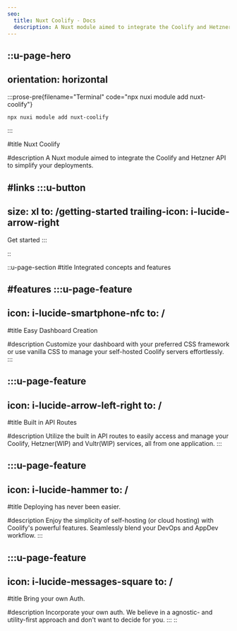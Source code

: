 ```yaml
---
seo:
  title: Nuxt Coolify - Docs
  description: A Nuxt module aimed to integrate the Coolify and Hetzner API to simplify your Nuxt deployment workflow.
---
```


::u-page-hero
---
orientation: horizontal
---
  :::prose-pre{filename="Terminal" code="npx nuxi module add nuxt-coolify"}
  ```bash
  npx nuxi module add nuxt-coolify
  ```
  :::

#title
Nuxt Coolify

#description
A Nuxt module aimed to integrate the Coolify and Hetzner API to simplify your deployments.

#links
  :::u-button
  ---
  size: xl
  to: /getting-started
  trailing-icon: i-lucide-arrow-right
  ---
  Get started
  :::

  <!-- :::u-button
  ---
  color: neutral
  size: xl
  to: /
  variant: subtle
  trailing-icon: i-lucide-cable
  ---
  Examples
  ::: -->
::

::u-page-section
#title
Integrated concepts and features

#features
  :::u-page-feature
  ---
  icon: i-lucide-smartphone-nfc
  to: /
  ---
  #title
  Easy Dashboard Creation

  #description
Customize your dashboard with your preferred CSS framework or use vanilla CSS to manage your self-hosted Coolify servers effortlessly.
  :::

  :::u-page-feature
  ---
  icon: i-lucide-arrow-left-right
  to: /
  ---
  #title
  Built in API Routes

  #description
Utilize the built in API routes to easily access and manage your Coolify, Hetzner(WIP) and Vultr(WIP) services, all from one application.
  :::

  :::u-page-feature
  ---
  icon: i-lucide-hammer
  to: /
  ---
  #title
Deploying has never been easier.

  #description
  Enjoy the simplicity of self-hosting (or cloud hosting) with Coolify's powerful features. Seamlessly blend your DevOps and AppDev workflow.
  :::

  :::u-page-feature
  ---
  icon: i-lucide-messages-square
  to: /
  ---
  #title
  Bring your own Auth.

  #description
  Incorporate your own auth. We believe in a agnostic- and utility-first approach and don't want to decide for you.
  :::
::
